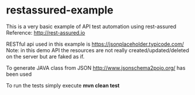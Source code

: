 # restassured-example

This is a very basic example of API test automation using rest-assured </br>
Reference: <a>http://rest-assured.io</a>

RESTful api used in this example is <a>https://jsonplaceholder.typicode.com/</a></br>
Note: in this demo API the resources are not really created/updated/deleted on the server but are faked as if.

To generate JAVA class from JSON <a>http://www.jsonschema2pojo.org/</a> has been used

To run the tests simply execute <b>mvn clean test</b>

